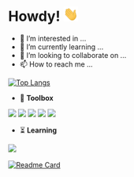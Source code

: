 # Howdy! <img src="https://raw.githubusercontent.com/YveSSJ/YveSSJ/master/wave.gif" width="30px">
- 👀 I’m interested in ...
- 🌱 I’m currently learning ...
- 💞️ I’m looking to collaborate on ...
- 📫 How to reach me ...


[![Top Langs](https://github-readme-stats.vercel.app/api/top-langs/?username=YveSSJ&langs_count=7&layout=compact&theme=dracula)](https://github.com/YveSSJ/github-readme-stats)

- 🧰 **Toolbox**

![](https://img.shields.io/badge/-.NET-informational?style=flat&logo=visual-studio&logoColor=white&color=99397e)
![](https://img.shields.io/badge/-SSMS-informational?style=flat&logo=microsoft-sql-server&logoColor=white&color=99397e)
![](https://img.shields.io/badge/-VirtualBox-informational?style=flat&logo=virtualbox&logoColor=white&color=99397e)
![](https://img.shields.io/badge/-Git-informational?style=flat&logo=git&logoColor=white&color=99397e)
![](https://img.shields.io/badge/-Excel-informational?style=flat&logo=microsoft-excel&logoColor=white&color=99397e)

- ⏳ **Learning**

![](https://img.shields.io/badge/-Angular-informational?style=flat&logo=angular&logoColor=white&color=99397e)

[![Readme Card](https://github-readme-stats.vercel.app/api/pin/?username=YveSSJ&repo=WsbAdvancedProgramming&theme=dracula)](https://github.com/YveSSJ/github-readme-stats)

